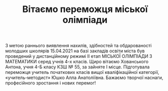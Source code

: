 ﻿---
title: Вітаємо переможця міської олімпіади
---

З метою раннього виявлення нахилів, здібностей та обдарованості молодших школярів 15.04.2021 на базі  закладів освіти міста був проведений у дистанційному режимі ІІ етап МІСЬКОЇ ОЛІМПІАДИ З МАТЕМАТИКИ серед учнів 4-х класів. Щиро вітаємо Хованського Антона, учня 4-Б класу КЗШ № 55, за зайняте І місце. Підготувала переможця учитель початкових класів вищої кваліфікаційної категорії, «учитель-методист» Юшко Алла Анатоліївна. Бажаємо творчої наснаги,  професійного зростання і нових перемог!

<slideshow></slideshow>
